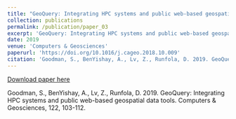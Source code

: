 ```yaml
---
title: "GeoQuery: Integrating HPC systems and public web-based geospatial data tools"
collection: publications
permalink: /publication/paper_03
excerpt: 'GeoQuery: Integrating HPC systems and public web-based geospatial data tools'
date: 2019
venue: 'Computers & Geosciences'
paperurl: 'https://doi.org/10.1016/j.cageo.2018.10.009'
citation: 'Goodman, S., BenYishay, A., Lv, Z., Runfola, D. 2019. GeoQuery: Integrating HPC systems and public web-based geospatial data tools. Computers & Geosciences, 122, 103-112.'
---
```


[Download paper here](https://doi.org/10.1016/j.cageo.2018.10.009)

Goodman, S., BenYishay, A., Lv, Z., Runfola, D. 2019. GeoQuery: Integrating HPC systems and public web-based geospatial data tools. Computers & Geosciences, 122, 103-112.
